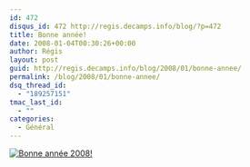 ```yaml
---
id: 472
disqus_id: 472 http://regis.decamps.info/blog/?p=472
title: Bonne année!
date: 2008-01-04T00:30:26+00:00
author: Régis
layout: post
guid: http://regis.decamps.info/blog/2008/01/bonne-annee/
permalink: /blog/2008/01/bonne-annee/
dsq_thread_id:
  - "189257151"
tmac_last_id:
  - ""
categories:
  - Général
---
```

<a href='http://regis.decamps.info/blog/2008/01/bonne-annee/bonne-annee-2008/' rel='attachment wp-att-471' title='Bonne année 2008!'><img src='http://regis.decamps.info/blog/wp-content/uploads/2008/01/bonne_annee_2008.thumbnail.png' alt='Bonne année 2008!' /></a>
